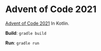 # Advent of Code 2021

[Advent of Code 2021](https://adventofcode.com/2021) In Kotlin.

**Build**: `gradle build`

**Run**: `gradle run`
